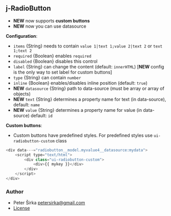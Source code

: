 ## j-RadioButton

- __NEW__ now supports __custom buttons__
- __NEW__ now you can use datasource

__Configuration__:

- `items` {String} needs to contain `value 1|text 1;value 2|text 2` or `text 1;text 2`
- `required` {Boolean} enables `required`
- `disabled` {Boolean} disables this control
- `label` {String} can change the content (default: `innerHTML`) [__NEW__ config is the only way to set label for custom buttons]
- `type` {String} can contain `number`
- `inline` {Boolean} enables/disables inline position (default: `true`)
- __NEW__ `datasource` {String} path to data-source (must be array or array of objects)
- __NEW__ `text` {String} determines a property name for text (in data-source), default: `name`
- __NEW__ `value` {String} determines a property name for value (in data-source) default: `id`

__Custom buttons__:

- Custom buttons have predefined styles. For predefined styles use `ui-radiobutton-custom` class

```javascript
<div data---="radiobutton__model.myvalue4__datasource:mydata">
	<script type="text/html">
		<div class="ui-radiobutton-custom">
			<div>{{ mykey }}</div>
		</div>
	</script>
</div>
```

### Author

- Peter Širka <petersirka@gmail.com>
- [License](https://www.totaljs.com/licenses/)
